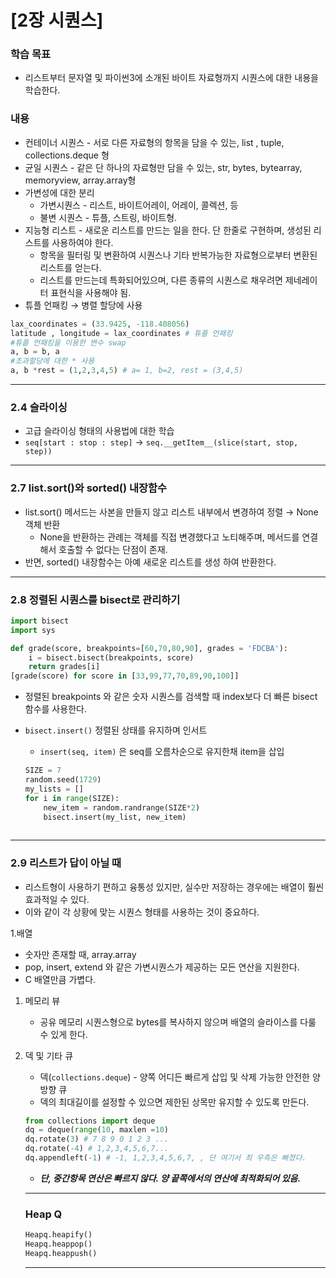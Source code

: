 # [2장 시퀀스]

### 학습 목표

- 리스트부터 문자열 및 파이썬3에 소개된 바이트 자료형까지 시퀀스에 대한 내용을 학습한다.

### 내용

- 컨테이너 시퀀스 - 서로 다른 자료형의 항목을 담을 수 있는, list , tuple, collections.deque 형
- 균일 시퀀스 - 같은 단 하나의 자료형만 담을 수 있는, str, bytes, bytearray, memoryview, array.array형
- 가변성에 대한 분리
    - 가변시퀀스 - 리스트, 바이트어레이, 어레이, 콜렉션, 등
    - 불변 시퀀스 - 튜플, 스트링, 바이트형.
- 지능형 리스트 - 새로운 리스트를 만드는 일을 한다. 단 한줄로 구현하며, 생성된 리스트를 사용하여야 한다.
    - 항목을 필터링 및 변환하여 시퀀스나 기타 반복가능한 자료형으로부터 변환된 리스트를 얻는다.
    - 리스트를 만드는데 특화되어있으며, 다른 종류의 시퀀스로 채우려면 제네레이터 표현식을 사용해야 됨.
- 튜플 언패킹 → 병렬 할당에 사용

```python
lax_coordinates = (33.9425, -118.408056)
latitude , longitude = lax_coordinates # 튜플 언패킹
#튜플 언패킹을 이용한 변수 swap
a, b = b, a
#초과할당에 대한 * 사용
a, b *rest = (1,2,3,4,5) # a= 1, b=2, rest = (3,4,5)
```

---

### 2.4 슬라이싱

- 고급 슬라이싱 형태의 사용법에 대한 학습
- `seq[start : stop : step]` → `seq.__getItem__(slice(start, stop, step))`

---

### 2.7 list.sort()와 sorted() 내장함수

- list.sort() 메서드는 사본을 만들지 않고 리스트 내부에서 변경하여 정렬 → None 객체 반환
    - None을 반환하는 관례는 객체를 직접 변경했다고 노티해주며, 메서드를 연결해서 호출할 수 없다는 단점이 존재.
- 반면, sorted() 내장함수는 아예 새로운 리스트를 생성 하여 반환한다.

---

### 2.8 정렬된 시퀀스를 bisect로 관리하기

```python
import bisect
import sys

def grade(score, breakpoints=[60,70,80,90], grades = 'FDCBA'):
	i = bisect.bisect(breakpoints, score)
	return grades[i]
[grade(score) for score in [33,99,77,70,89,90,100]]
```

- 정렬된 breakpoints 와 같은 숫자 시퀀스를 검색할 때 index보다 더 빠른 bisect 함수를 사용한다.
- `bisect.insert()` 정렬된 상태를 유지하며 인서트
    - `insert(seq, item)` 은 seq를 오름차순으로 유지한채 item을 삽입
    
    ```python
    SIZE = 7
    random.seed(1729)
    my_lists = [] 
    for i in range(SIZE):
    	new_item = random.randrange(SIZE*2)
    	bisect.insert(my_list, new_item)
    	
    ```
    

---

### 2.9 리스트가 답이 아닐 때

- 리스트형이 사용하기 편하고 융통성 있지만, 실수만 저장하는 경우에는 배열이 훨씬 효과적일 수 있다.
- 이와 같이 각 상황에 맞는 시퀀스 형태를 사용하는 것이 중요하다.

1.배열

- 숫자만 존재할 때, array.array
- pop, insert, extend 와 같은 가변시퀀스가 제공하는 모든 연산을 지원한다.
- C 배열만큼 가볍다.
1. 메모리 뷰
    - 공유 메모리 시퀀스형으로 bytes를 복사하지 않으며 배열의 슬라이스를 다룰 수 있게 한다.
2. 덱 및 기타 큐
    - 덱(`collections.deque`) - 양쪽 어디든 빠르게 삽입 및 삭제 가능한 안전한 양방향 큐
    - 덱의 최대길이를 설정할 수 있으면 제한된 상목만 유지할 수 있도록 만든다.
    
    ```python
    from collections import deque
    dq = deque(range(10, maxlen =10)
    dq.rotate(3) # 7 8 9 0 1 2 3 ...
    dq.rotate(-4) # 1,2,3,4,5,6,7...
    dq.appendleft(-1) # -1, 1,2,3,4,5,6,7, , 단 여기서 최 우측은 빠졌다.
    ```
    
    - ***단, 중간항목 연산은 빠르지 않다.  양 끝쪽에서의 연산에 최적화되어 있음.***
    
    ---
    
    ### Heap Q
    
    ```python
    Heapq.heapify()
    Heapq.heappop()
    Heapq.heappush()
    ```
    
    ---
